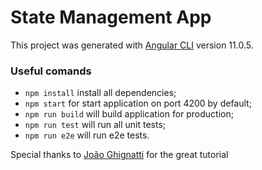 # State Management App

This project was generated with [Angular CLI](https://github.com/angular/angular-cli) version 11.0.5.

### Useful comands

- `npm install` install all dependencies;
- `npm start` for start application on port 4200 by default;
- `npm run build` will build application for production;
- `npm run test` will run all unit tests;
- `npm run e2e` will run e2e tests.

Special thanks to [João Ghignatti](https://github.com/JGhignatti) for the great tutorial
